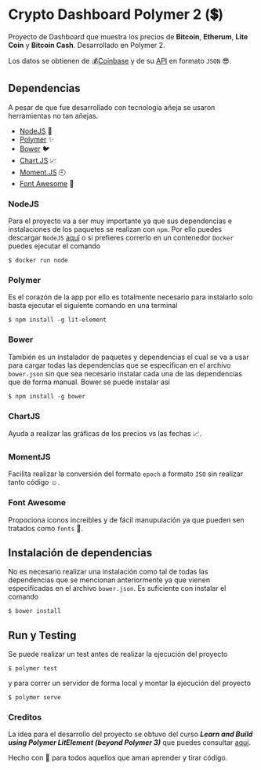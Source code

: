 
# Crypto Dashboard Polymer 2 (:heavy_dollar_sign:)

Proyecto de Dashboard que muestra los precios de **Bitcoin**, **Etherum**, **Lite Coin** y **Bitcoin Cash**. Desarrollado en Polymer 2.

Los datos se obtienen de :moneybag:[Coinbase](https://www.coinbase.com) y de su [API](https://developers.coinbase.com) en formato `JSON` :sunglasses:.

## Dependencias

A pesar de que fue desarrollado con tecnología añeja se usaron herramientas no tan añejas.

* [NodeJS](https://nodejs.org/en/) :green_heart:
* [Polymer](https://www.polymer-project.org) :sparkles:
* [Bower](https://bower.io) :bird:
* [Chart.JS](https://www.chartjs.org) :chart_with_upwards_trend:
* [Moment.JS](https://momentjs.com) :clock9:
* [Font Awesome](https://fontawesome.com) :rocket:

### NodeJS

Para el proyecto va a ser muy importante ya que sus dependencias e instalaciones de los paquetes se realizan con `npm`. Por ello puedes descargar `NodeJS` [aquí](https://nodejs.org/en/) o si prefieres correrlo en un contenedor `Docker` puedes ejecutar el comando 

```
$ docker run node
```

### Polymer

Es el corazón de la app por ello es totalmente necesario para instalarlo solo basta ejecutar el siguiente comando en una terminal

```
$ npm install -g lit-element
```

### Bower

También es un instalador de paquetes y dependencias el cual se va a usar para cargar todas las dependencias que se especifican en el archivo `bower.json` sin que sea necesario instalar cada una de las dependencias que de forma manual. Bower se puede instalar así

```
$ npm install -g bower
```

### ChartJS

Ayuda a realizar las gráficas de los precios vs las fechas :chart_with_upwards_trend:.

### MomentJS

Facilita realizar la conversión del formato `epoch` a formato `ISO` sin realizar tanto código :relaxed:.

### Font Awesome

Propociona iconos increibles y de fácil manupulación ya que pueden sen tratados como `fonts` :muscle:. 

## Instalación de dependencias

No es necesario realizar una instalación como tal de todas las dependencias que se mencionan anteriormente ya que vienen especificadas en el archivo `bower.json`. Es suficiente con instalar el comando

```
$ bower install
```

## Run y Testing

Se puede realizar un test antes de realizar la ejecución del proyecto

```
$ polymer test
```

y para correr un servidor de forma local y montar la ejecución del proyecto

```
$ polymer serve
```

### Creditos

La idea para el desarrollo del proyecto se obtuvo del curso **_Learn and Build using Polymer LitElement (beyond Polymer 3)_** que puedes consultar [aquí](https://www.udemy.com/share/102mRqCUYaeFtQR3o=/).

Hecho con :blue_heart: para todos aquellos que aman aprender y tirar código.